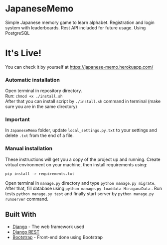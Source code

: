 # JapaneseMemo
Simple Japanese memory game to learn alphabet.
Registration and login system with leaderboards.
Rest API included for future usage.
Using PostgreSQL

# It's Live!
You can check it by yourself at https://japanese-memo.herokuapp.com/


### Automatic installation

Open terminal in repository directory.  
Run: ```chmod +x ./install.sh```  
After that you can install script by ```./install.sh``` command in terminal (make sure you are in the same directory)  

### Important
In ```JapaneseMemo``` folder, update ```local_settings.py.txt```  to your settings and delete ```.txt``` from the end
of a file.

### Manual installation

These instructions will get you a copy of the project up and running.
Create virtual environment on your machine, then install requirements using:

```
pip install -r requirements.txt
```

Open terminal in ```manage.py``` directory and type ```python manage.py migrate```.
After that, fill database using ```python manage.py loaddata HiraganaData``` .
Run tests ```python manage.py test``` and finally start server by ```python manage.py runserver``` command.

## Built With

* [Django](https://www.djangoproject.com/) - The web framework used
* [Django REST](https://www.django-rest-framework.org/)
* [Bootstrap](https://getbootstrap.com/) - Front-end done using Bootstrap
